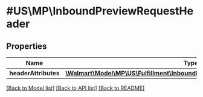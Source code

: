 # #US\MP\InboundPreviewRequestHeader

## Properties

Name | Type | Description | Notes
------------ | ------------- | ------------- | -------------
**headerAttributes** | [**\Walmart\Model\MP\US\Fulfillment\InboundPreviewRequestHeaderHeaderAttributes**](InboundPreviewRequestHeaderHeaderAttributes.md) |  |


[[Back to Model list]](../) [[Back to API list]](../../Api/US/MP) [[Back to README]](../../README.md)
